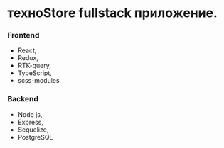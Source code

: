# техноStore fullstack приложение.
### Frontend
* React, 
* Redux, 
* RTK-query, 
* TypeScript, 
* scss-modules

### Backend
* Node js, 
* Express, 
* Sequelize, 
* PostgreSQL


